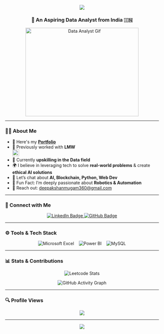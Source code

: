 <!-- HEADER WITH TYPING EFFECT -->
<p align="center">
  <img src="https://readme-typing-svg.herokuapp.com/?font=Righteous&size=35&center=true&vCenter=true&width=500&height=70&duration=4000&lines=Hi+There!+👋;+I'm+Deepak+Shanmugam!" />
</p>

<h3 align="center">💼 An Aspiring Data Analyst from India 🇮🇳</h3>

<!-- INTRODUCTION GIF -->
<p align="center">
  <img src="https://media.giphy.com/media/LMcB8XospGZO8UQq87/giphy.gif" width="370" height="290" alt="Data Analyst Gif">
</p>

---

<!-- ABOUT SECTION -->
### 👨‍💻 About Me

- 🔭 Here's my **[Portfolio](https://codebasics.io/portfolio/Deepak-Shanmugam-K)**  
- 💼 Previously worked with **LMW**  
  <img src="https://static.zohocdn.com/catalyst-cdn/img/welcomeloader-b6a4057dc7.gif" height="22px">
- 🌱 Currently **upskilling in the Data field**  
- 🌍 I believe in leveraging tech to solve **real-world problems** & create **ethical AI solutions**  
- 💬 Let’s chat about **AI, Blockchain, Python, Web Dev**  
- 🤖 Fun Fact: I’m deeply passionate about **Robotics & Automation**  
- 📩 Reach out: [deepakshanmugam360@gmail.com](mailto:deepakshanmugam360@gmail.com)  

---

<!-- SOCIAL LINKS -->
### 🔗 Connect with Me

<p align="center">
  <a href="https://www.linkedin.com/in/deepak-shanmugam-786d/" target="_blank">
    <img src="https://img.shields.io/badge/LinkedIn-blue?style=for-the-badge&logo=linkedin&logoColor=white" alt="LinkedIn Badge"/>
  </a>
  <a href="https://github.com/DeepakShanmugam-786d" target="_blank">
    <img src="https://img.shields.io/badge/GitHub-black?style=for-the-badge&logo=github&logoColor=white" alt="GitHub Badge"/>
  </a>
</p>

---

<!-- SKILLS SECTION -->
### ⚙️ Tools & Tech Stack

<p align="center">
  <img src="https://img.icons8.com/color/48/microsoft-excel-2019--v1.png" title="Microsoft Excel" />
  &nbsp;&nbsp;
  <img src="https://img.icons8.com/color/48/power-bi.png" title="Power BI" />
  &nbsp;&nbsp;
  <img src="https://img.icons8.com/fluency/48/mysql-logo.png" title="MySQL" />
</p>

---

<!-- LEETCODE & ACTIVITY GRAPH -->
### 📊 Stats & Contributions

<p align="center">
  <img src="https://leetcard.jacoblin.cool/Deepakshanmugamk?theme=dark&font=Koh%20Santepheap&ext=heatmap" alt="Leetcode Stats"/>
</p>

<p align="center">
  <img src="https://github-readme-activity-graph.vercel.app/graph?username=DeepakShanmugam-786d&bg_color=ffffff&color=1c2b5e&line=4788c6&point=fe7f2d&area=true&hide_border=true" alt="GitHub Activity Graph"/>
</p>

---

<!-- PROFILE VIEW COUNTER -->
### 🔍 Profile Views

<p align="center">
  <img src="https://profile-counter.glitch.me/DeepakShanmugam-786d/count.svg" />
</p>

---

<!-- MOTIVATIONAL TYPING ANIMATION -->
<div align="center">
  <img src="https://readme-typing-svg.herokuapp.com?font=Jetbrains+Mono&size=24&duration=3200&pause=1000&color=3E92CC&center=true&vCenter=true&width=700&lines=Data+is+everything...;Code+with+passion,+create+with+purpose.;Commit+to+your+dreams,+push+to+GitHub.;Craft+your+dreams+with+code.;Dream+big,+code+efficiently..." />
</div>
